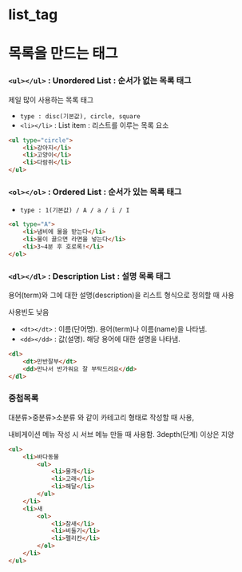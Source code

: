 # list_tag

# 목록을 만드는 태그

### `<ul></ul>` : Unordered List : 순서가 없는 목록 태그

제일 많이 사용하는 목록 태그

- `type : disc(기본값), circle, square`
- `<li></li>` : List item : 리스트를 이루는 목록 요소

```html
<ul type="circle">
    <li>강아지</li>
    <li>고양이</li>
    <li>다람쥐</li>
</ul>
```

### `<ol></ol>` : Ordered List : 순서가 있는 목록 태그

- `type : 1(기본값) / A / a / i / I`

```html
<ol type="A">
    <li>냄비에 물을 받는다</li>
    <li>물이 끓으면 라면을 넣는다</li>
    <li>3~4분 후 호로록!</li>
</ol>
```

### `<dl></dl>` : Description List : 설명 목록 태그

용어(term)와 그에 대한 설명(description)을 리스트 형식으로 정의할 때 사용  

사용빈도 낮음  

- `<dt></dt>` : 이름(단어명). 용어(term)나 이름(name)을 나타냄.
- `<dd></dd>` : 값(설명). 해당 용어에 대한 설명을 나타냄.

```html
<dl>
    <dt>만반잘부</dt>
    <dd>만나서 반가워요 잘 부탁드려요</dd>
</dl>
```

### 중첩목록

대분류>중분류>소분류 와 같이 카테고리 형태로 작성할 때 사용,  

내비게이션 메뉴 작성 시 서브 메뉴 만들 때 사용함. 3depth(단계) 이상은 지양  

```html
<ul>
    <li>바다동물
        <ul>
            <li>물개</li>
            <li>고래</li>
            <li>해달</li>
        </ul>
    </li>
    <li>새
        <ol>
            <li>참새</li>
            <li>비둘기</li>
            <li>펠리칸</li>
        </ol>
    </li>
</ul>
```

